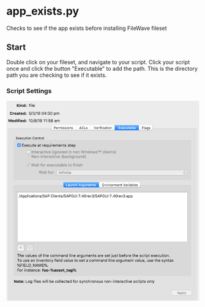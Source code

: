 # app_exists.py
Checks to see if the app exists before installing FileWave fileset

## Start
Double click on your fileset, and navigate to your script.  Click your script once and click the button "Executable" to add the path.  This is the directory path you are checking to see if it exists.

### Script Settings
![Screen cap User and App Settings](/scriptexecutiblesettings.png?raw=true)
